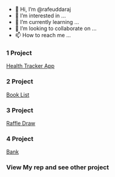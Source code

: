 - 👋 Hi, I’m @rafeuddaraj
- 👀 I’m interested in ...
- 🌱 I’m currently learning ...
- 💞️ I’m looking to collaborate on ...
- 📫 How to reach me ...

<!---
rafeuddaraj/rafeuddaraj is a ✨ special ✨ repository because its `README.md` (this file) appears on your GitHub profile.
You can click the Preview link to take a look at your changes.
--->
### 1 Project
[Health Tracker App](https://rafeuddaraj.github.io/Health-Tracker-App/)

### 2 Project
[Book List ](https://rafeuddaraj.github.io/Simple-book-list/)

### 3 Project
[Raffle Draw](https://rafeuddaraj.github.io/raffle-draw/)


### 4 Project
[Bank](https://rafeuddaraj.github.io/raffle-draw/rafeuddaraj-bank-project/)

### View My rep and see other project
